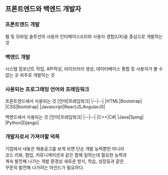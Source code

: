 ## 프론트엔드와 백엔드 개발자 

### 프론트엔드 개발

웹 및 모바일 솔루션의 사용자 인터페이스(UI)와 사용자 경험(UX)을 중심으로 개발하는 것

### 백엔드 개발

시스템 컴포넌트 작업, API작성, 라이브러리 생성, 데이터베이스 통합 등 사용자가 볼 수 없는 곳 위주로 개발하는 것

### 사용되는 프로그래밍 언어와 프레임워크

프론트엔드에서 사용되는 것
|언어|프레임워크|
|--|--|
|HTML|Bootstrap|
|CSS|Bootstrap|
|Javascript|ReactJS,AngularJS|

백엔드에서 사용되는 것
|언어|프레임워크|
|--|--|
|C++|C#|
|Java|Sping|
|Python|Django|

### 개발자로서 가져야할 덕목

기업에서 내놓은 채용공고를 보게 되면 단순 개발 능력뿐만 아니라  
코드 리뷰, 협업, 커뮤니케이션과 같은 함께 일하는데 필요한 능력과  
계속 발전해 나가는 개발 환경상 새로운 방식, 학습, 성장등과 같은   
꾸준히 발전해 나가려는 마인드가 필요하다.
